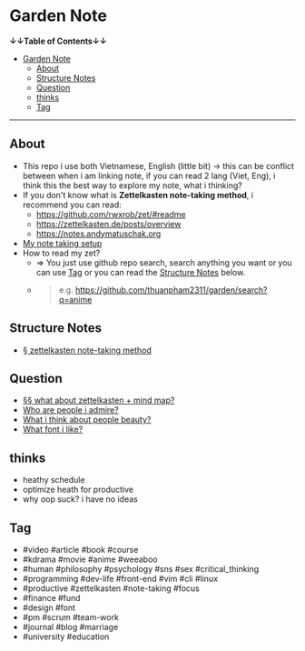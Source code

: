 # Garden Note

**↓↓Table of Contents↓↓**

- [Garden Note](#garden-note)
  - [About](#about)
  - [Structure Notes](#structure-notes)
  - [Question](#question)
  - [thinks](#thinks)
  - [Tag](#tag)

---

## About

- This repo i use both Vietnamese, English (little bit) → this can be conflict between when i am linking note, if you can read 2 lang (Viet, Eng), i think this the best way to explore my note, what i thinking?
- If you don't know what is **Zettelkasten note-taking method**, i recommend you can read:
  - <https://github.com/rwxrob/zet/#readme>
  - <https://zettelkasten.de/posts/overview>
  - <https://notes.andymatuschak.org>
- [My note taking setup](publish/20211017203814.md)
- How to read my zet?
  - ⇒ You just use github repo search, search anything you want or you can use [Tag](#tag) or you can read the [Structure Notes](#structure-notes) below.
  - > e.g. <https://github.com/thuanpham2311/garden/search?q=anime>

## Structure Notes

- [§ zettelkasten note-taking method](publish/20211113231757.md)

## Question

- [§§ what about zettelkasten + mind map?](publish/20211113230401.md)
- [Who are people i admire?](publish/20211017185640.md)
- [What i think about people beauty?](publish/202109121101.md)
- [What font i like?](publish/202107192230.md)

## thinks

- heathy schedule
- optimize heath for productive
- why oop suck? i have no ideas

## Tag

- #video #article #book #course
- #kdrama #movie #anime #weeaboo
- #human #philosophy #psychology #sns #sex #critical_thinking
- #programming #dev-life #front-end #vim #cli #linux
- #productive #zettelkasten #note-taking #focus
- #finance #fund
- #design #font
- #pm #scrum #team-work
- #journal #blog #marriage
- #university #education
